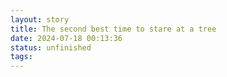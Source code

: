 ```yaml
---
layout: story
title: The second best time to stare at a tree
date: 2024-07-18 00:13:36
status: unfinished
tags:
---
```


